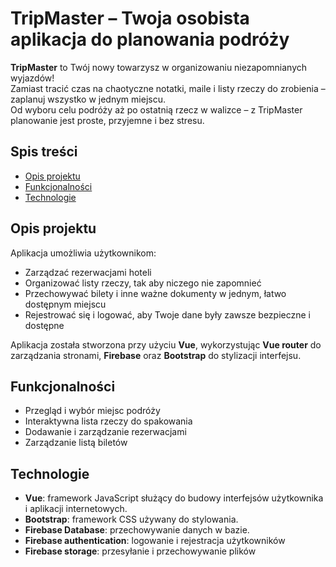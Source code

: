 # TripMaster – Twoja osobista aplikacja do planowania podróży

**TripMaster** to Twój nowy towarzysz w organizowaniu niezapomnianych wyjazdów!  
Zamiast tracić czas na chaotyczne notatki, maile i listy rzeczy do zrobienia – zaplanuj wszystko w jednym miejscu.  
Od wyboru celu podróży aż po ostatnią rzecz w walizce – z TripMaster planowanie jest proste, przyjemne i bez stresu.


## Spis treści
- [Opis projektu](#opis-projektu)
- [Funkcjonalności](#funkcjonalności)
- [Technologie](#technologie)

## Opis projektu

Aplikacja umożliwia użytkownikom:
- Zarządzać rezerwacjami hoteli
- Organizować listy rzeczy, tak aby niczego nie zapomnieć
- Przechowywać bilety i inne ważne dokumenty w jednym, łatwo dostępnym miejscu
- Rejestrować się i logować, aby Twoje dane były zawsze bezpieczne i dostępne

Aplikacja została stworzona przy użyciu **Vue**, wykorzystując **Vue router** do zarządzania stronami, **Firebase** oraz **Bootstrap** do stylizacji interfejsu.

## Funkcjonalności

- Przegląd i wybór miejsc podróży   
- Interaktywna lista rzeczy do spakowania
- Dodawanie i zarządzanie rezerwacjami
- Zarządzanie listą biletów
  
## Technologie

- **Vue**: framework JavaScript służący do budowy interfejsów użytkownika i aplikacji internetowych.
- **Bootstrap**: framework CSS używany do stylowania.
- **Firebase Database**: przechowywanie danych w bazie.
- **Firebase authentication**: logowanie i rejestracja użytkowników
- **Firebase storage**: przesyłanie i przechowywanie plików
  

  

